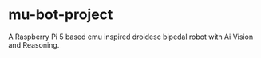 # mu-bot-project
A Raspberry Pi 5 based emu inspired droidesc bipedal robot with Ai Vision and Reasoning.
